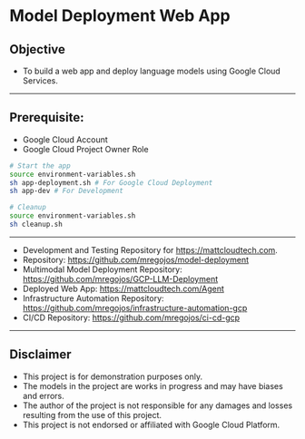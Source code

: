 # Model Deployment Web App

## Objective
* To build a web app and deploy language models using Google Cloud Services.

---
## Prerequisite:
* Google Cloud Account
* Google Cloud Project Owner Role

```sh
# Start the app
source environment-variables.sh
sh app-deployment.sh # For Google Cloud Deployment
sh app-dev # For Development

# Cleanup
source environment-variables.sh
sh cleanup.sh
```

---
* Development and Testing Repository for https://mattcloudtech.com.
* Repository: https://github.com/mregojos/model-deployment
* Multimodal Model Deployment Repository: https://github.com/mregojos/GCP-LLM-Deployment
* Deployed Web App: https://mattcloudtech.com/Agent
* Infrastructure Automation Repository: https://github.com/mregojos/infrastructure-automation-gcp
* CI/CD Repository: https://github.com/mregojos/ci-cd-gcp

---
## Disclaimer
* This project is for demonstration purposes only.
* The models in the project are works in progress and may have biases and errors.
* The author of the project is not responsible for any damages and losses resulting from the use of this project.
* This project is not endorsed or affiliated with Google Cloud Platform.